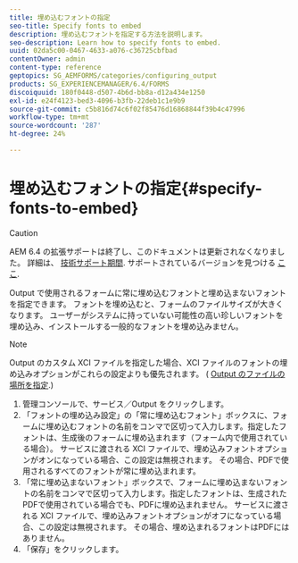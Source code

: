 ```yaml
---
title: 埋め込むフォントの指定
seo-title: Specify fonts to embed
description: 埋め込むフォントを指定する方法を説明します。
seo-description: Learn how to specify fonts to embed.
uuid: 02da5c00-0467-4633-a076-c36725cbfbad
contentOwner: admin
content-type: reference
geptopics: SG_AEMFORMS/categories/configuring_output
products: SG_EXPERIENCEMANAGER/6.4/FORMS
discoiquuid: 180f0448-d507-4b6d-bb8a-d12a434e1250
exl-id: e24f4123-bed3-4096-b3fb-22deb1c1e9b9
source-git-commit: c5b816d74c6f02f85476d16868844f39b4c47996
workflow-type: tm+mt
source-wordcount: '287'
ht-degree: 24%

---
```


# 埋め込むフォントの指定{#specify-fonts-to-embed}

>[!CAUTION]
>
>AEM 6.4 の拡張サポートは終了し、このドキュメントは更新されなくなりました。 詳細は、 [技術サポート期間](https://helpx.adobe.com/jp/support/programs/eol-matrix.html). サポートされているバージョンを見つける [ここ](https://experienceleague.adobe.com/docs/?lang=ja).

Output で使用されるフォームに常に埋め込むフォントと埋め込まないフォントを指定できます。 フォントを埋め込むと、フォームのファイルサイズが大きくなります。 ユーザーがシステムに持っていない可能性の高い珍しいフォントを埋め込み、インストールする一般的なフォントを埋め込みません。

>[!NOTE]
>
>Output のカスタム XCI ファイルを指定した場合、XCI ファイルのフォントの埋め込みオプションがこれらの設定よりも優先されます。 ( [Output のファイルの場所を指定](/help/forms/using/admin-help/specify-file-locations-output.md#specify-file-locations-for-output).)

1. 管理コンソールで、サービス／Output をクリックします。
1. 「フォントの埋め込み設定」の「常に埋め込むフォント」ボックスに、フォームに埋め込むフォントの名前をコンマで区切って入力します。指定したフォントは、生成後のフォームに埋め込まれます（フォーム内で使用されている場合）。 サービスに渡される XCI ファイルで、埋め込みフォントオプションがオンになっている場合、この設定は無視されます。 その場合、PDFで使用されるすべてのフォントが常に埋め込まれます。
1. 「常に埋め込まないフォント」ボックスで、フォームに埋め込まないフォントの名前をコンマで区切って入力します。指定したフォントは、生成されたPDFで使用されている場合でも、PDFに埋め込まれません。 サービスに渡される XCI ファイルで、埋め込みフォントオプションがオフになっている場合、この設定は無視されます。 その場合、埋め込まれるフォントはPDFにはありません。
1. 「保存」をクリックします。
